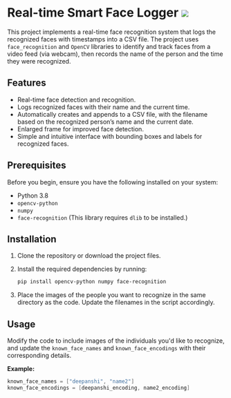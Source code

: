 # Real-time Smart Face Logger ![](https://img.shields.io/badge/python-3.8.6-blue.svg)

This project implements a real-time face recognition system that logs the recognized faces with timestamps into a CSV file. The project uses `face_recognition` and `OpenCV` libraries to identify and track faces from a video feed (via webcam), then records the name of the person and the time they were recognized.

## Features

- Real-time face detection and recognition.
- Logs recognized faces with their name and the current time.
- Automatically creates and appends to a CSV file, with the filename based on the recognized person’s name and the current date.
- Enlarged frame for improved face detection.
- Simple and intuitive interface with bounding boxes and labels for recognized faces.

## Prerequisites

Before you begin, ensure you have the following installed on your system:

- Python 3.8
- `opencv-python`
- `numpy`
- `face-recognition` (This library requires `dlib` to be installed.)

## Installation

1. Clone the repository or download the project files.
2. Install the required dependencies by running:

   ```bash
   pip install opencv-python numpy face-recognition
3. Place the images of the people you want to recognize in the same directory as the code. Update the filenames in the script accordingly.

## Usage

Modify the code to include images of the individuals you'd like to recognize, and update the `known_face_names` and `known_face_encodings` with their corresponding details.

**Example:**

  ```c
  known_face_names = ["deepanshi", "name2"]
  known_face_encodings = [deepanshi_encoding, name2_encoding]
  ```


